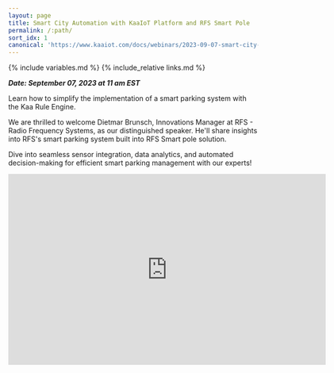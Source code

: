 ```yaml
---
layout: page
title: Smart City Automation with KaaIoT Platform and RFS Smart Pole
permalink: /:path/
sort_idx: 1
canonical: 'https://www.kaaiot.com/docs/webinars/2023-09-07-smart-city-automation'
---
```


{% include variables.md %}
{% include_relative links.md %}


***Date: September 07, 2023 at 11 am EST***


Learn how to simplify the implementation of a smart parking system with the Kaa Rule Engine.

We are thrilled to welcome Dietmar Brunsch, Innovations Manager at RFS - Radio Frequency Systems, as our distinguished speaker. He'll share insights into RFS's smart parking system built into RFS Smart pole solution.

Dive into seamless sensor integration, data analytics, and automated decision-making for efficient smart parking management with our experts!


<div align="center">
  <iframe width="640" height="385" src="https://www.youtube.com/embed/FwRHvv6W4e8?si=DEB0OW7OVdROM4Lc" frameborder="0" allow="accelerometer; autoplay; encrypted-media; gyroscope; picture-in-picture" allowfullscreen></iframe>
</div>
